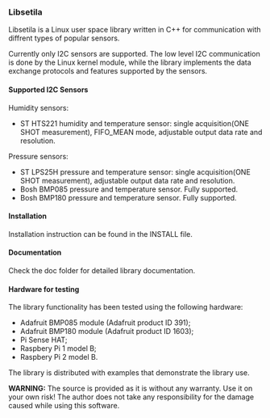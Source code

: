 ### Libsetila

Libsetila is a Linux user space library written in C++ for communication with diffrent types of popular sensors.

Currently only I2C sensors are supported. The low level I2C communication is done by the Linux kernel module, while 
the library implements the data exchange protocols and features supported by the sensors. 

#### Supported I2C Sensors

Humidity sensors:

- ST HTS221 humidity and temperature sensor: single acquisition(ONE SHOT measurement), FIFO_MEAN mode, adjustable output data rate and resolution.

Pressure sensors:

- ST LPS25H pressure and temperature sensor: single acquisition(ONE SHOT measurement), adjustable output data rate and resolution.
- Bosh BMP085 pressure and temperature sensor. Fully supported.
- Bosh BMP180 pressure and temperature sensor. Fully supported.

#### Installation

Installation instruction can be found in the INSTALL file.


#### Documentation

Check the doc folder for detailed library documentation.


#### Hardware for testing 

The library functionality has been tested using the following hardware:

- Adafruit BMP085 module (Adafruit product ID 391);
- Adafruit BMP180 module (Adafruit product ID 1603);
- Pi Sense HAT;
- Raspbery Pi 1 model B;
- Raspbery Pi 2 model B.  

The library is distributed with examples that demonstrate the library use.


**WARNING:** 
The source is provided as it is without any warranty. Use it on your own risk!
The author does not take any responsibility for the damage caused while using this software.

